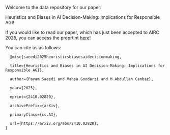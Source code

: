 Welcome to the data repository for our paper:

Heuristics and Biases in AI Decision-Making: Implications for Responsible AGI!

If you would like to read our paper, which has just been accepted to AIRC 2025, you can access the preprtint [here](https://arxiv.org/abs/2410.02820)!

You can cite us as follows:
  
      @misc{saeedi2025heuristicsbiasesaidecisionmaking,

      title={Heuristics and Biases in AI Decision-Making: Implications for Responsible AGI},
      
      author={Payam Saeedi and Mahsa Goodarzi and M Abdullah Canbaz},
      
      year={2025},
      
      eprint={2410.02820},
      
      archivePrefix={arXiv},
      
      primaryClass={cs.AI},
      
      url={https://arxiv.org/abs/2410.02820}, 
    }
